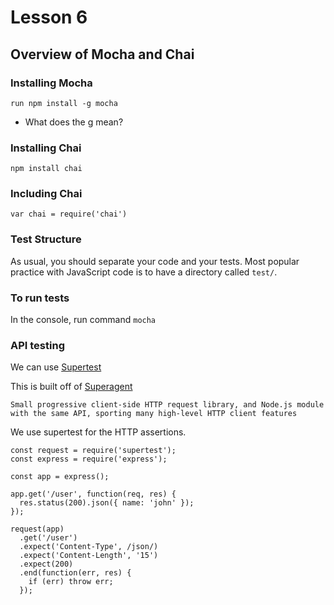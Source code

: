 # Lesson 6

## Overview of Mocha and Chai

### Installing Mocha
`run npm install -g mocha`

- What does the g mean?

### Installing Chai

`npm install chai`

### Including Chai

`var chai = require('chai')`


### Test Structure

As usual, you should separate your code and your tests. 
Most popular practice with JavaScript code is to have a directory called `test/`.

### To run tests
In the console, run command `mocha`


### API testing

We can use 
[Supertest](https://www.npmjs.com/package/supertest)

This is built off of [Superagent](https://github.com/visionmedia/superagent)

    Small progressive client-side HTTP request library, and Node.js module with the same API, sporting many high-level HTTP client features

We use supertest for the HTTP assertions.

    const request = require('supertest');
    const express = require('express');
    
    const app = express();
    
    app.get('/user', function(req, res) {
      res.status(200).json({ name: 'john' });
    });
    
    request(app)
      .get('/user')
      .expect('Content-Type', /json/)
      .expect('Content-Length', '15')
      .expect(200)
      .end(function(err, res) {
        if (err) throw err;
      });


